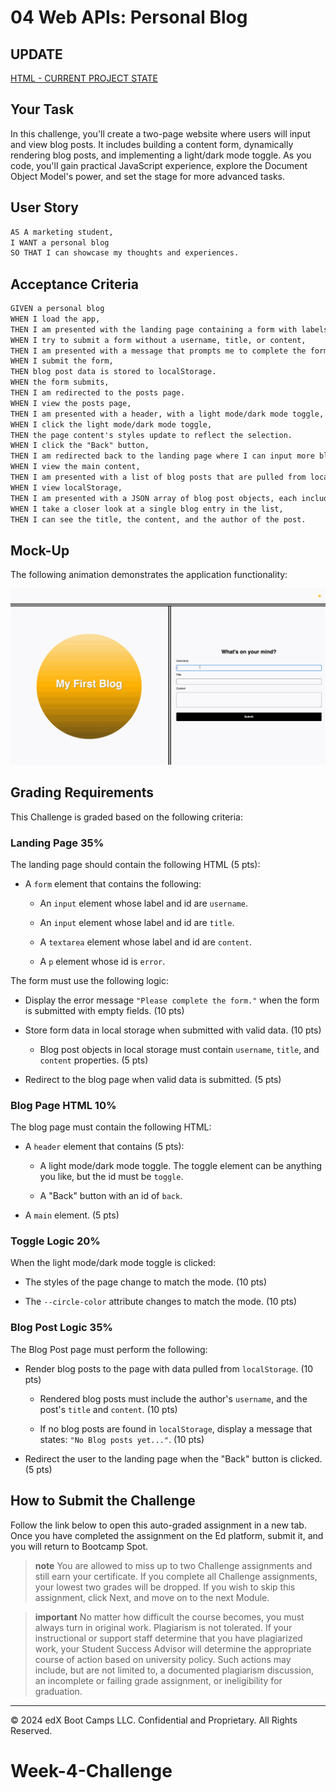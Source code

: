 # 04 Web APIs: Personal Blog

## UPDATE

[HTML - CURRENT PROJECT STATE](https://savevsgames.github.io/Week-4-Challenge/index.html)

## Your Task

In this challenge, you'll create a two-page website where users will input and view blog posts. It includes building a content form, dynamically rendering blog posts, and implementing a light/dark mode toggle. As you code, you'll gain practical JavaScript experience, explore the Document Object Model's power, and set the stage for more advanced tasks.

## User Story

```md
AS A marketing student,
I WANT a personal blog
SO THAT I can showcase my thoughts and experiences.
```

## Acceptance Criteria

```md
GIVEN a personal blog
WHEN I load the app,
THEN I am presented with the landing page containing a form with labels and inputs for username, blog title, and blog content.
WHEN I try to submit a form without a username, title, or content,
THEN I am presented with a message that prompts me to complete the form.
WHEN I submit the form,
THEN blog post data is stored to localStorage.
WHEN the form submits,
THEN I am redirected to the posts page.
WHEN I view the posts page,
THEN I am presented with a header, with a light mode/dark mode toggle, and a "Back" button.
WHEN I click the light mode/dark mode toggle,
THEN the page content's styles update to reflect the selection.
WHEN I click the "Back" button,
THEN I am redirected back to the landing page where I can input more blog entries.
WHEN I view the main content,
THEN I am presented with a list of blog posts that are pulled from localStorage.
WHEN I view localStorage,
THEN I am presented with a JSON array of blog post objects, each including the post author's username, title of the post, and post's content.
WHEN I take a closer look at a single blog entry in the list,
THEN I can see the title, the content, and the author of the post.
```

## Mock-Up

The following animation demonstrates the application functionality:

![A user adds a blog through a form, then the post appears on the following page.](./Assets/100-web-apis-challenge-demo.gif)

## Grading Requirements

This Challenge is graded based on the following criteria:

### Landing Page 35%

The landing page should contain the following HTML (5 pts):

- A `form` element that contains the following:

  - An `input` element whose label and id are `username`.

  - An `input` element whose label and id are `title`.

  - A `textarea` element whose label and id are `content`.

  - A `p` element whose id is `error`.

The form must use the following logic:

- Display the error message `"Please complete the form."` when the form is submitted with empty fields. (10 pts)

- Store form data in local storage when submitted with valid data. (10 pts)

  - Blog post objects in local storage must contain `username`, `title`, and `content` properties. (5 pts)

- Redirect to the blog page when valid data is submitted. (5 pts)

### Blog Page HTML 10%

The blog page must contain the following HTML:

- A `header` element that contains (5 pts):

  - A light mode/dark mode toggle. The toggle element can be anything you like, but the id must be `toggle`.

  - A "Back" button with an id of `back`.

- A `main` element. (5 pts)

### Toggle Logic 20%

When the light mode/dark mode toggle is clicked:

- The styles of the page change to match the mode. (10 pts)

- The `--circle-color` attribute changes to match the mode. (10 pts)

### Blog Post Logic 35%

The Blog Post page must perform the following:

- Render blog posts to the page with data pulled from `localStorage`. (10 pts)

  - Rendered blog posts must include the author's `username`, and the post's `title` and `content`. (10 pts)

  - If no blog posts are found in `localStorage`, display a message that states: `"No Blog posts yet..."`. (10 pts)

- Redirect the user to the landing page when the "Back" button is clicked. (5 pts)

## How to Submit the Challenge

Follow the link below to open this auto-graded assignment in a new tab. Once you have completed the assignment on the Ed platform, submit it, and you will return to Bootcamp Spot.

> **note** You are allowed to miss up to two Challenge assignments and still earn your certificate. If you complete all Challenge assignments, your lowest two grades will be dropped. If you wish to skip this assignment, click Next, and move on to the next Module.

> **important** No matter how difficult the course becomes, you must always turn in original work. Plagiarism is not tolerated. If your instructional or support staff determine that you have plagiarized work, your Student Success Advisor will determine the appropriate course of action based on university policy. Such actions may include, but are not limited to, a documented plagiarism discussion, an incomplete or failing grade assignment, or ineligibility for graduation.

---

© 2024 edX Boot Camps LLC. Confidential and Proprietary. All Rights Reserved.

# Week-4-Challenge
